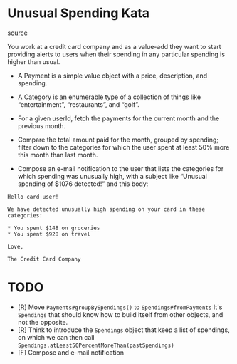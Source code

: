 # Unusual Spending Kata

[source](https://kata-log.rocks/unusual-spending-kata)

You work at a credit card company and as a value-add they want to start providing alerts to users when their spending in any particular spending is higher than usual.

- A Payment is a simple value object with a price, description, and spending.

- A Category is an enumerable type of a collection of things like “entertainment”, “restaurants”, and “golf”.

- For a given userId, fetch the payments for the current month and the previous month.

- Compare the total amount paid for the month, grouped by spending; filter down to the categories for which the user spent at least 50% more this month than last month.

- Compose an e-mail notification to the user that lists the categories for which spending was unusually high, with a subject like “Unusual spending of $1076 detected!” and this body:

```
Hello card user!

We have detected unusually high spending on your card in these categories:

* You spent $148 on groceries
* You spent $928 on travel

Love,

The Credit Card Company
```

# TODO

* [R] Move `Payments#groupBySpendings()` to `Spendings#fromPayments`
      It's `Spendings` that should know how to build itself from other objects, and not the opposite.
* [R] Think to introduce the `Spendings` object that keep a list of spendings, on which we can then call
      `Spendings.atLeast50PercentMoreThan(pastSpendings)`
* [F] Compose and e-mail notification


